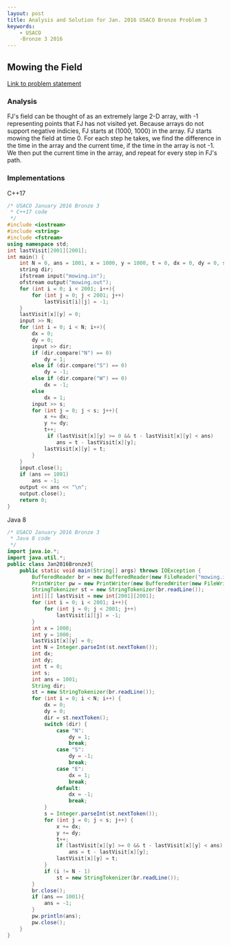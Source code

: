 ```yaml
---
layout: post
title: Analysis and Solution for Jan. 2016 USACO Bronze Problem 3 
keywords: 
    - USACO
    -Bronze 3 2016
---
```

## Mowing the Field

[Link to problem statement](http://usaco.org/index.php?page=viewproblem2&cpid=593, "Jan. 2016 USACO, Problem 3 of Bronze")

### Analysis

FJ's field can be thought of as an extremely large 2-D array, with -1 representing points that FJ has not visited yet.  Because arrays do not support negative indicies, FJ starts at (1000, 1000) in the array.  FJ starts mowing the field at time 0.  For each step he takes, we find the difference in the time in the array and the current time, if the time in the array is not -1.  We then put the current time in the array, and repeat for every step in FJ's path.

### Implementations

C++17

```c++
/* USACO January 2016 Bronze 3
 * C++17 code
 */
#include <iostream>
#include <string>
#include <fstream>
using namespace std;
int lastVisit[2001][2001];
int main() {
    int N = 0, ans = 1001, x = 1000, y = 1000, t = 0, dx = 0, dy = 0, s = 0;
    string dir;
    ifstream input("mowing.in");
    ofstream output("mowing.out");
    for (int i = 0; i < 2001; i++){
        for (int j = 0; j < 2001; j++)
            lastVisit[i][j] = -1;
    }
    lastVisit[x][y] = 0;
    input >> N;
    for (int i = 0; i < N; i++){
        dx = 0;
        dy = 0;
        input >> dir;
        if (dir.compare("N") == 0)
            dy = 1;
        else if (dir.compare("S") == 0)
            dy = -1;
        else if (dir.compare("W") == 0)
            dx = -1;
        else
            dx = 1;
        input >> s;
        for (int j = 0; j < s; j++){
            x += dx;
            y += dy;
            t++;
             if (lastVisit[x][y] >= 0 && t - lastVisit[x][y] < ans)
                ans = t - lastVisit[x][y];
            lastVisit[x][y] = t;
        }
    }
    input.close();
    if (ans == 1001)
        ans = -1;
    output << ans << "\n";
    output.close();
    return 0;
}
```

Java 8

```java
/* USACO January 2016 Bronze 3
 * Java 8 code
 */
import java.io.*;
import java.util.*;
public class Jan2016Bronze3{
    public static void main(String[] args) throws IOException {
        BufferedReader br = new BufferedReader(new FileReader("mowing.in"));
        PrintWriter pw = new PrintWriter(new BufferedWriter(new FileWriter("mowing.out")));
        StringTokenizer st = new StringTokenizer(br.readLine());
        int[][] lastVisit = new int[2001][2001];
        for (int i = 0; i < 2001; i++){
            for (int j = 0; j < 2001; j++)
                lastVisit[i][j] = -1;
        }
        int x = 1000;
        int y = 1000;
        lastVisit[x][y] = 0;
        int N = Integer.parseInt(st.nextToken());
        int dx;
        int dy;
        int t = 0;
        int s;
        int ans = 1001;
        String dir;
        st = new StringTokenizer(br.readLine());
        for (int i = 0; i < N; i++) {
            dx = 0;
            dy = 0;
            dir = st.nextToken();
            switch (dir) {
                case "N":
                    dy = 1;
                    break;
                case "S":
                    dy = -1;
                    break;
                case "E":
                    dx = 1;
                    break;
                default:
                    dx = -1;
                    break;
            }
            s = Integer.parseInt(st.nextToken());
            for (int j = 0; j < s; j++) {
                x += dx;
                y += dy;
                t++;
                if (lastVisit[x][y] >= 0 && t - lastVisit[x][y] < ans)
                    ans = t - lastVisit[x][y];
                lastVisit[x][y] = t;
            }
            if (i != N - 1)
                st = new StringTokenizer(br.readLine());
        }
        br.close();
        if (ans == 1001){
            ans = -1;
        }
        pw.println(ans);
        pw.close();
    }
}
```
